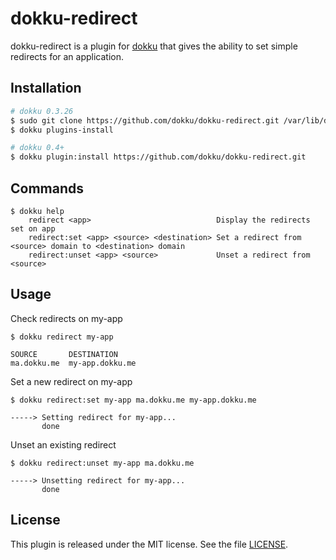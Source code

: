 # dokku-redirect

dokku-redirect is a plugin for [dokku][dokku] that gives the ability to set simple redirects for an application.

## Installation

```sh
# dokku 0.3.26
$ sudo git clone https://github.com/dokku/dokku-redirect.git /var/lib/dokku/plugins/redirect
$ dokku plugins-install

# dokku 0.4+
$ dokku plugin:install https://github.com/dokku/dokku-redirect.git
```

## Commands

```
$ dokku help
    redirect <app>                            Display the redirects set on app
    redirect:set <app> <source> <destination> Set a redirect from <source> domain to <destination> domain
    redirect:unset <app> <source>             Unset a redirect from <source>
```

## Usage

Check redirects on my-app
```shell
$ dokku redirect my-app

SOURCE       DESTINATION
ma.dokku.me  my-app.dokku.me
```

Set a new redirect on my-app
```shell
$ dokku redirect:set my-app ma.dokku.me my-app.dokku.me

-----> Setting redirect for my-app...
       done
```

Unset an existing redirect
```shell
$ dokku redirect:unset my-app ma.dokku.me

-----> Unsetting redirect for my-app...
       done
```

## License

This plugin is released under the MIT license. See the file [LICENSE](LICENSE).

[dokku]: https://github.com/progrium/dokku
